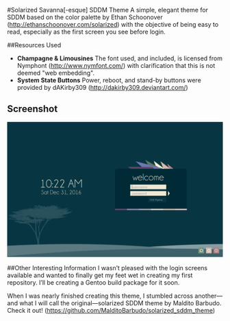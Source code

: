 #Solarized Savanna[-esque] SDDM Theme
A simple, elegant theme for SDDM based on the color palette by Ethan Schoonover (http://ethanschoonover.com/solarized) with the objective of being easy to read, especially as the first screen you see before login.

##Resources Used
 - **Champagne & Limousines** The font used, and included, is licensed from Nymphont (http://www.nymfont.com/) with clarification that this is not deemed "web embedding".
 - **System State Buttons** Power, reboot, and stand-by buttons were provided by dAKirby309 (http://dakirby309.deviantart.com/)

## Screenshot
![Screenshot](https://github.com/mrUlrik/solarized-savanna/raw/master/images/screenshot.png)

##Other Interesting Information
I wasn’t pleased with the login screens available and wanted to finally get my feet wet in creating my first repository. I’ll be creating a Gentoo build package for it soon.

When I was nearly finished creating this theme, I stumbled across another—and what I will call the original—solarized SDDM theme by Maldito Barbudo. Check it out! (https://github.com/MalditoBarbudo/solarized_sddm_theme)


